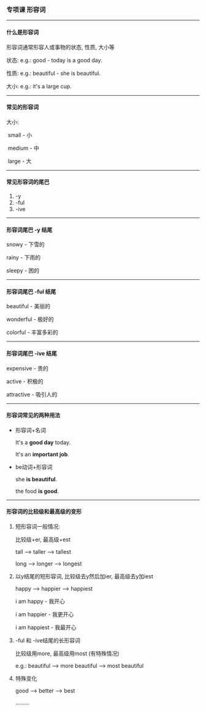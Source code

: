 ### 专项课 形容词

---

#### 什么是形容词

形容词通常形容人或事物的状态, 性质, 大小等

状态: e.g.: good - today is a good day.

性质: e.g.: beautiful - she is beautiful.

大小: e.g.: it's a large cup.

---

#### 常见的形容词

大小:

​	small - 小

​	medium - 中

​	large - 大

---

#### 常见形容词的尾巴

1. -y
2. -ful
3. -ive

---

#### 形容词尾巴 -y 结尾

snowy - 下雪的

rainy - 下雨的

sleepy - 困的

---

#### 形容词尾巴 -ful 结尾

beautiful - 美丽的

wonderful - 极好的

colorful - 丰富多彩的

---

#### 形容词尾巴 -ive 结尾

expensive - 贵的

active - 积极的

attractive - 吸引人的

---

#### 形容词常见的两种用法

* 形容词+名词

  It's a **good day** today.

  It's an **important job**.

* be动词+形容词

  she **is beautiful**.

  the food **is good**.

---

#### 形容词的比较级和最高级的变形

1. 短形容词一般情况:

   比较级+er, 最高级+est

   tall --> taller --> tallest

   long --> longer --> longest

2. 以y结尾的短形容词, 比较级去y然后加ier, 最高级去y加iest

   happy --> happier --> happiest

   i am happy - 我开心

   i am happier - 我更开心

   i am happiest - 我最开心

3. -ful 和 -ive结尾的长形容词

   比较级用more, 最高级用most (有特殊情况)

   e.g.: beautiful --> more beautiful --> most beautiful

4. 特殊变化

   good --> better --> best

   .........     